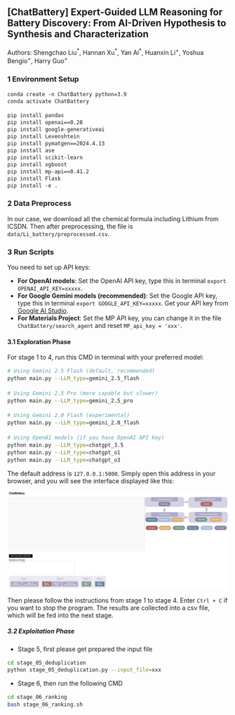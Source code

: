 ## [ChatBattery] Expert-Guided LLM Reasoning for Battery Discovery: From AI-Driven Hypothesis to Synthesis and Characterization

Authors: Shengchao Liu<sup>\*</sup>, Hannan Xu<sup>\*</sup>, Yan Ai<sup>\*</sup>, Huanxin Li<sup>+</sup>, Yoshua Bengio<sup>+</sup>, Harry Guo<sup>+</sup>


### 1 Environment Setup
```
conda create -n ChatBattery python=3.9
conda activate ChatBattery

pip install pandas
pip install openai==0.28
pip install google-generativeai
pip install Levenshtein
pip install pymatgen==2024.4.13
pip install ase
pip install scikit-learn
pip install xgboost
pip install mp-api==0.41.2
pip install Flask
pip install -e .
```


### 2 Data Preprocess

In our case, we download all the chemical formula including Lithium from ICSDN. Then after preprocessing, the file is `data/Li_battery/preprocessed.csv`.

### 3 Run Scripts
You need to set up API keys:
- **For OpenAI models**: Set the OpenAI API key, type this in terminal `export OPENAI_API_KEY=xxxxx`.
- **For Google Gemini models (recommended)**: Set the Google API key, type this in terminal `export GOOGLE_API_KEY=xxxxx`. Get your API key from [Google AI Studio](https://aistudio.google.com/app/apikey).
- **For Materials Project**: Set the MP API key, you can change it in the file `ChatBattery/search_agent` and reset `MP_api_key = 'xxx'`.

#### 3.1 Exploration Phase

For stage 1 to 4, run this CMD in terminal with your preferred model:
```bash
# Using Gemini 2.5 Flash (default, recommended)
python main.py --LLM_type=gemini_2.5_flash

# Using Gemini 2.5 Pro (more capable but slower)
python main.py --LLM_type=gemini_2.5_pro

# Using Gemini 2.0 Flash (experimental)
python main.py --LLM_type=gemini_2.0_flash

# Using OpenAI models (if you have OpenAI API key)
python main.py --LLM_type=chatgpt_3.5
python main.py --LLM_type=chatgpt_o1
python main.py --LLM_type=chatgpt_o3
```

The default address is `127.0.0.1:5000`. Simply open this address in your browser, and you will see the interface displayed like this:

<p align="center">
  <img src="static/fig/interface.png" /> 
</p>

Then please follow the instructions from stage 1 to stage 4. Enter `Ctrl + C` if you want to stop the program.
The results are collected into a csv file, which will be fed into the next stage.

##### 3.2 Exploitation Phase

- Stage 5, first please get prepared the input file
```bash
cd stage_05_deduplication
python stage_05_deduplication.py --input_file=xxx
```

- Stage 6, then run the following CMD
```bash
cd stage_06_ranking
bash stage_06_ranking.sh
```

